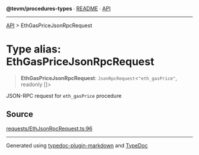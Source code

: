 **@tevm/procedures-types** ∙ [README](../README.md) ∙ [API](../API.md)

***

[API](../API.md) > EthGasPriceJsonRpcRequest

# Type alias: EthGasPriceJsonRpcRequest

> **EthGasPriceJsonRpcRequest**: `JsonRpcRequest`\<`"eth_gasPrice"`, readonly []\>

JSON-RPC request for `eth_gasPrice` procedure

## Source

[requests/EthJsonRpcRequest.ts:96](https://github.com/evmts/tevm-monorepo/blob/main/packages/procedures-types/src/requests/EthJsonRpcRequest.ts#L96)

***
Generated using [typedoc-plugin-markdown](https://www.npmjs.com/package/typedoc-plugin-markdown) and [TypeDoc](https://typedoc.org/)
